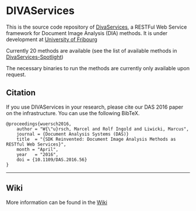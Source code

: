 # DIVAServices
This is the source code repository of [DivaServices](http://divaservices.unifr.ch), a RESTFul Web Service framework for Document Image Analysis (DIA) methods.
It is under development at [University of Fribourg](http://diuf.unifr.ch/diva/)

Currently 20 methods are available (see the list of available methods in [DivaServices-Spotlight](http://divaservices.unifr.ch/spotlight))

The necessary binaries to run the methods are currently only available upon request.

Citation
--------

If you use DIVAServices in your research, please cite our DAS 2016 paper on the
infrastructure. You can use the following BibTeX.

    @proceedings{wuersch2016,
        author = "W{\"u}rsch, Marcel and Rolf Ingold and Liwicki, Marcus",
        journal = {Document Analysis Systems (DAS)}
        title  = "{SDK Reinvented: Document Image Analysis Methods as RESTful Web Services}",
        month = "April",
        year   = "2016",
        doi = {10.1109/DAS.2016.56}
    }


----------
## Wiki
More information can be found in the [Wiki](https://github.com/lunactic/DIVAServices/wiki/Home)